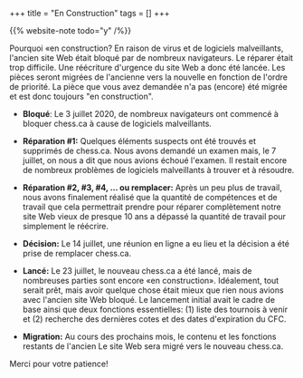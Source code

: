 +++
title = "En Construction"
tags = []
+++

{{% website-note todo="y" /%}}

<div class="notification">

Pourquoi «en construction?
En raison de virus et de logiciels malveillants, l'ancien site Web était bloqué par de nombreux navigateurs.
Le réparer était trop difficile. Une réécriture d'urgence du site Web a donc été lancée.
Les pièces seront migrées de l'ancienne vers la nouvelle en fonction de l'ordre de priorité.
La pièce que vous avez demandée n'a pas (encore) été migrée et est donc toujours "en construction".

</div>

* **Bloqué**:
Le 3 juillet 2020, de nombreux navigateurs ont commencé à bloquer chess.ca
à cause de logiciels malveillants.

* **Réparation #1:**
Quelques éléments suspects ont été trouvés et supprimés de chess.ca.
Nous avons demandé un examen mais, le 7 juillet, on nous a dit que nous avions échoué l'examen.
Il restait encore de nombreux problèmes de logiciels malveillants à trouver et à résoudre.

* **Réparation #2, #3, #4, ... ou remplacer:**
Après un peu plus de travail, nous avons finalement réalisé que la quantité de compétences et de travail que cela permettrait
prendre pour réparer complètement notre site Web vieux de presque 10 ans a dépassé la quantité de travail
pour simplement le réécrire.

* **Décision:**
Le 14 juillet, une réunion en ligne a eu lieu et la décision a été prise de remplacer chess.ca.

* **Lancé:**
Le 23 juillet, le nouveau chess.ca a été lancé, mais de nombreuses parties sont encore «en construction».
Idéalement, tout serait prêt, mais avoir quelque chose était mieux que rien
nous avions avec l'ancien site Web bloqué.
Le lancement initial avait le cadre de base ainsi que deux fonctions essentielles:
(1) liste des tournois à venir
et (2) recherche des dernières cotes et des dates d'expiration du CFC.

* **Migration:**
Au cours des prochains mois, le contenu et les fonctions restants de l'ancien
Le site Web sera migré vers le nouveau chess.ca.

Merci pour votre patience!
